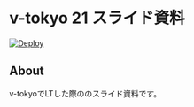 # v-tokyo 21 スライド資料

[![Deploy](https://github.com/drumath2237/slides-create-cli-with-unjs/actions/workflows/deploy.yml/badge.svg)](https://github.com/drumath2237/slides-create-cli-with-unjs/actions/workflows/deploy.yml)

## About

v-tokyoでLTした際ののスライド資料です。
